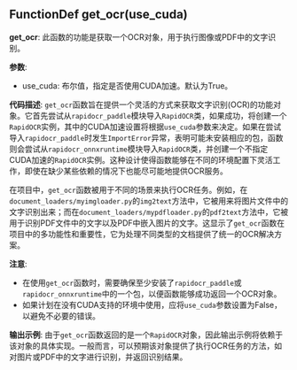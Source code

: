 ## FunctionDef get_ocr(use_cuda)
**get_ocr**: 此函数的功能是获取一个OCR对象，用于执行图像或PDF中的文字识别。

**参数**:
- use_cuda: 布尔值，指定是否使用CUDA加速。默认为True。

**代码描述**:
`get_ocr`函数旨在提供一个灵活的方式来获取文字识别(OCR)的功能对象。它首先尝试从`rapidocr_paddle`模块导入`RapidOCR`类，如果成功，将创建一个`RapidOCR`实例，其中的CUDA加速设置将根据`use_cuda`参数来决定。如果在尝试导入`rapidocr_paddle`时发生`ImportError`异常，表明可能未安装相应的包，函数则会尝试从`rapidocr_onnxruntime`模块导入`RapidOCR`类，并创建一个不指定CUDA加速的`RapidOCR`实例。这种设计使得函数能够在不同的环境配置下灵活工作，即使在缺少某些依赖的情况下也能尽可能地提供OCR服务。

在项目中，`get_ocr`函数被用于不同的场景来执行OCR任务。例如，在`document_loaders/myimgloader.py`的`img2text`方法中，它被用来将图片文件中的文字识别出来；而在`document_loaders/mypdfloader.py`的`pdf2text`方法中，它被用于识别PDF文件中的文字以及PDF中嵌入图片的文字。这显示了`get_ocr`函数在项目中的多功能性和重要性，它为处理不同类型的文档提供了统一的OCR解决方案。

**注意**:
- 在使用`get_ocr`函数时，需要确保至少安装了`rapidocr_paddle`或`rapidocr_onnxruntime`中的一个包，以便函数能够成功返回一个OCR对象。
- 如果计划在没有CUDA支持的环境中使用，应将`use_cuda`参数设置为False，以避免不必要的错误。

**输出示例**:
由于`get_ocr`函数返回的是一个`RapidOCR`对象，因此输出示例将依赖于该对象的具体实现。一般而言，可以预期该对象提供了执行OCR任务的方法，如对图片或PDF中的文字进行识别，并返回识别结果。
